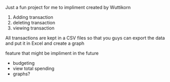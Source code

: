 Just a fun project for me to impliment
created by Wuttikorn
1. Adding transaction
2. deleting transaction
3. viewing transaction

All transactions are kept in a CSV files so that you guys can export the data and put it in Excel and create a graph

feature that might be impliment in the future
- budgeting
- view total spending
- graphs?
  

